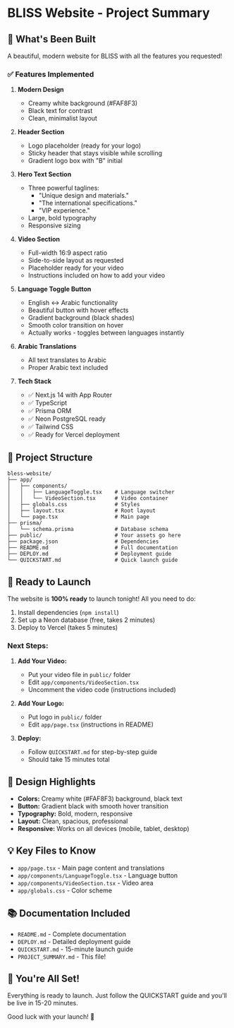 # BLISS Website - Project Summary

## 🎯 What's Been Built

A beautiful, modern website for BLISS with all the features you requested!

### ✅ Features Implemented

1. **Modern Design**
   - Creamy white background (#FAF8F3)
   - Black text for contrast
   - Clean, minimalist layout

2. **Header Section**
   - Logo placeholder (ready for your logo)
   - Sticky header that stays visible while scrolling
   - Gradient logo box with "B" initial

3. **Hero Text Section**
   - Three powerful taglines:
     - "Unique design and materials."
     - "The international specifications."
     - "VIP experience."
   - Large, bold typography
   - Responsive sizing

4. **Video Section**
   - Full-width 16:9 aspect ratio
   - Side-to-side layout as requested
   - Placeholder ready for your video
   - Instructions included on how to add your video

5. **Language Toggle Button**
   - English ↔ Arabic functionality
   - Beautiful button with hover effects
   - Gradient background (black shades)
   - Smooth color transition on hover
   - Actually works - toggles between languages instantly

6. **Arabic Translations**
   - All text translates to Arabic
   - Proper Arabic text included

7. **Tech Stack**
   - ✅ Next.js 14 with App Router
   - ✅ TypeScript
   - ✅ Prisma ORM
   - ✅ Neon PostgreSQL ready
   - ✅ Tailwind CSS
   - ✅ Ready for Vercel deployment

## 📁 Project Structure

```
bless-website/
├── app/
│   ├── components/
│   │   ├── LanguageToggle.tsx    # Language switcher
│   │   └── VideoSection.tsx      # Video container
│   ├── globals.css               # Styles
│   ├── layout.tsx                # Root layout
│   └── page.tsx                  # Main page
├── prisma/
│   └── schema.prisma             # Database schema
├── public/                       # Your assets go here
├── package.json                  # Dependencies
├── README.md                     # Full documentation
├── DEPLOY.md                     # Deployment guide
└── QUICKSTART.md                 # Quick launch guide
```

## 🚀 Ready to Launch

The website is **100% ready** to launch tonight! All you need to do:

1. Install dependencies (`npm install`)
2. Set up a Neon database (free, takes 2 minutes)
3. Deploy to Vercel (takes 5 minutes)

### Next Steps:

1. **Add Your Video:**
   - Put your video file in `public/` folder
   - Edit `app/components/VideoSection.tsx`
   - Uncomment the video code (instructions included)

2. **Add Your Logo:**
   - Put logo in `public/` folder
   - Edit `app/page.tsx` (instructions in README)

3. **Deploy:**
   - Follow `QUICKSTART.md` for step-by-step guide
   - Should take 15 minutes total

## 🎨 Design Highlights

- **Colors:** Creamy white (#FAF8F3) background, black text
- **Button:** Gradient black with smooth hover transition
- **Typography:** Bold, modern, responsive
- **Layout:** Clean, spacious, professional
- **Responsive:** Works on all devices (mobile, tablet, desktop)

## 💡 Key Files to Know

- `app/page.tsx` - Main page content and translations
- `app/components/LanguageToggle.tsx` - Language button
- `app/components/VideoSection.tsx` - Video area
- `app/globals.css` - Color scheme

## 📚 Documentation Included

- `README.md` - Complete documentation
- `DEPLOY.md` - Detailed deployment guide
- `QUICKSTART.md` - 15-minute launch guide
- `PROJECT_SUMMARY.md` - This file!

## 🎉 You're All Set!

Everything is ready to launch. Just follow the QUICKSTART guide and you'll be live in 15-20 minutes.

Good luck with your launch! 🚀
